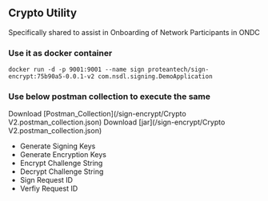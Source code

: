 ## Crypto Utility 
Specifically shared to assist in Onboarding of Network Participants in ONDC

### Use it as docker container
``docker run -d -p 9001:9001 --name sign proteantech/sign-encrypt:75b90a5-0.0.1-v2 com.nsdl.signing.DemoApplication``



### Use below postman collection to execute the same 

Download [Postman_Collection](/sign-encrypt/Crypto V2.postman_collection.json)
Download [jar](/sign-encrypt/Crypto V2.postman_collection.json)

* Generate Signing Keys
* Generate Encryption Keys
* Encrypt Challenge String
* Decrypt Challenge String
* Sign Request ID
* Verfiy Request ID
